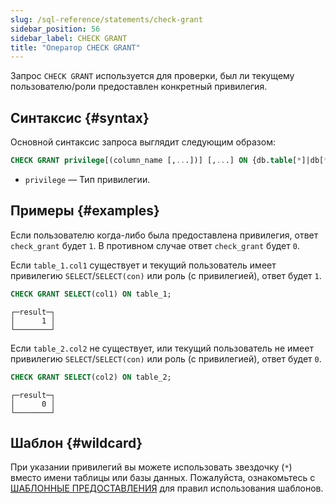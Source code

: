 ```yaml
---
slug: /sql-reference/statements/check-grant
sidebar_position: 56
sidebar_label: CHECK GRANT
title: "Оператор CHECK GRANT"
---
```


Запрос `CHECK GRANT` используется для проверки, был ли текущему пользователю/роли предоставлен конкретный привилегия.

## Синтаксис {#syntax}

Основной синтаксис запроса выглядит следующим образом:

```sql
CHECK GRANT privilege[(column_name [,...])] [,...] ON {db.table[*]|db[*].*|*.*|table[*]|*}
```

- `privilege` — Тип привилегии.

## Примеры {#examples}

Если пользователю когда-либо была предоставлена привилегия, ответ `check_grant` будет `1`. В противном случае ответ `check_grant` будет `0`.

Если `table_1.col1` существует и текущий пользователь имеет привилегию `SELECT`/`SELECT(con)` или роль (с привилегией), ответ будет `1`.
```sql
CHECK GRANT SELECT(col1) ON table_1;
```

```text
┌─result─┐
│      1 │
└────────┘
```
Если `table_2.col2` не существует, или текущий пользователь не имеет привилегию `SELECT`/`SELECT(con)` или роль (с привилегией), ответ будет `0`.
```sql
CHECK GRANT SELECT(col2) ON table_2;
```

```text
┌─result─┐
│      0 │
└────────┘
```

## Шаблон {#wildcard}
При указании привилегий вы можете использовать звездочку (`*`) вместо имени таблицы или базы данных. Пожалуйста, ознакомьтесь с [ШАБЛОННЫЕ ПРЕДОСТАВЛЕНИЯ](../../sql-reference/statements/grant.md#wildcard-grants) для правил использования шаблонов.
